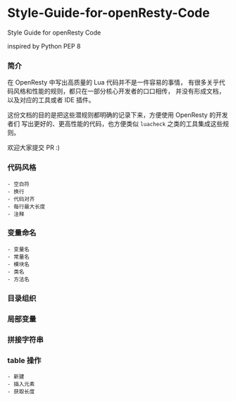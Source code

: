 # Style-Guide-for-openResty-Code
Style Guide for openResty Code

inspired by Python PEP 8

### 简介
在 OpenResty 中写出高质量的 Lua 代码并不是一件容易的事情，
有很多关乎代码风格和性能的规则，都只在一部分核心开发者的口口相传，
并没有形成文档，以及对应的工具或者 IDE 插件。

这份文档的目的是把这些潜规则都明确的记录下来，方便使用 OpenResty 的开发者们
写出更好的、更高性能的代码，也方便类似 `luacheck` 之类的工具集成这些规则。

欢迎大家提交 PR :)

### 代码风格
    - 空白符
    - 换行
    - 代码对齐
    - 每行最大长度
    - 注释

### 变量命名
    - 变量名
    - 常量名
    - 模块名
    - 类名
    - 方法名

### 目录组织

### 局部变量

### 拼接字符串

### table 操作
    - 新建
    - 插入元素
    - 获取长度


